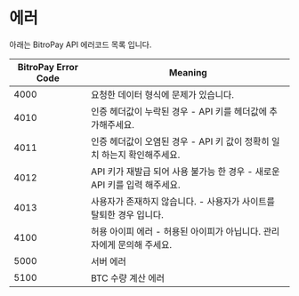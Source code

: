 # 에러
아래는 BitroPay API 에러코드 목록 입니다.

BitroPay Error Code | Meaning
------------------- | -------
4000 | 요청한 데이터 형식에 문제가 있습니다.
4010 | 인증 헤더값이 누락된 경우 - API 키를 헤더값에 추가해주세요.
4011 | 인증 헤더값이 오염된 경우 - API 키 값이 정확히 일치 하는지 확인해주세요.
4012 | API 키가 재발급 되어 사용 불가능 한 경우 - 새로운 API 키를 입력 해주세요.
4013 | 사용자가 존재하지 않습니다. - 사용자가 사이트를 탈퇴한 경우 입니다.
4100 | 허용 아이피 에러 - 허용된 아이피가 아닙니다. 관리자에게 문의해 주세요.
5000 | 서버 에러
5100 | BTC 수량 계산 에러
